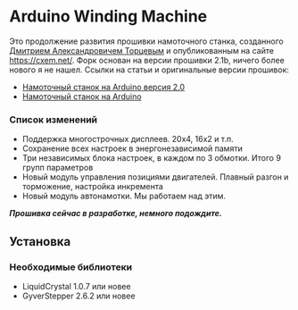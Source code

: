# Arduino Winding Machine

Это продолжение развития прошивки намоточного станка, созданного [Дмитрием Александровичем Торцевым](https://vk.com/id2968108) и опубликованным на сайте https://cxem.net/. Форк основан на версии прошивки 2.1b, ничего более нового я не нашел. Ссылки на статьи и оригинальные версии прошивок:

* [Намоточный станок на Arduino версия 2.0](https://cxem.net/arduino/arduino235.php)
* [Намоточный станок на Arduino](https://cxem.net/arduino/arduino245.php)

### Список изменений

* Поддержка многострочных дисплеев. 20х4, 16х2 и т.п.
* Сохранение всех настроек в энергонезависимой памяти
* Три независимых блока настроек, в каждом по 3 обмотки. Итого 9 групп параметров
* Новый модуль управления позициями двигателей. Плавный разгон и торможение, настройка инкремента
* Новый модуль автонамотки. Мы работаем над этим.

***Прошивка сейчас в разработке, немного подождите.***

## Установка
### Необходимые библиотеки

* LiquidCrystal 1.0.7 или новее
* GyverStepper 2.6.2 или новее
